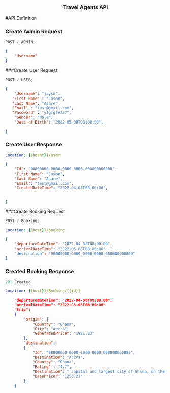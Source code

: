<div align="center">

### Travel Agents API

</div>

#API Definition

### Create Admin Request

```js
POST / ADMIN;
```

```JSON
{
    "Username"
}
```

###Create User Request

```js
POST / USER;
```

```JSON
{
    "Username": "jayso",
   "First Name" : "Jason",
   "Last Name": "Asare",
   "Email" : "test@gmail.com",
   "Password" : "yfgfgf#257",
    "Gender": "Male",
    "Date of Birth": "2022-05-08T08:00:00",

}
```

### Create User Response

```yml
Location: {{hosht}}/user
```

```JSON
{
    "Id": "00000000-0000-0000-0000-000000000000",
    "First Name": "Jason",
    "Last Name": "Asare",
    "Email": "test@gmail.com",
    "CreatedDateTime": "2022-04-08T08:00:00",


}
```

###Create Booking Request

```js
POST / Booking;
```

```yml
Location: {{host}}/booking
```

```JSON
{
    "departureDateTime": "2022-04-08T08:00:00",
    "arrivalDateTime": "2022-05-08T08:00:00"
    "destination": "00000000-0000-0000-0000-000000000000"
}
```

### Created Booking Response

```js
201 Created
```

```yml
Location: {{host}}/Booking/{{id}}
```

```json
    "departureDateTime": "2022-04-08T08:00:00",
    "arrivalDateTime": "2022-05-08T08:00:00"
    "trip":
    {
        "origin": {
            "Country": "Ghana",
            "City": "Accra",
            "GeneratedPrice": "1921.23"
        },
        "destination":
        {
            "Id": "00000000-0000-0000-0000-000000000000",
            "Destination": "Accra",
            "Country": "Ghana",
            "Rating" : "4.7",
            "Destination": " capital and largest city of Ghana, on the Gulf of Guinea (an arm of the Atlantic Ocean)..",
            "BasePrice": "1253.21"
        }
    }
```
